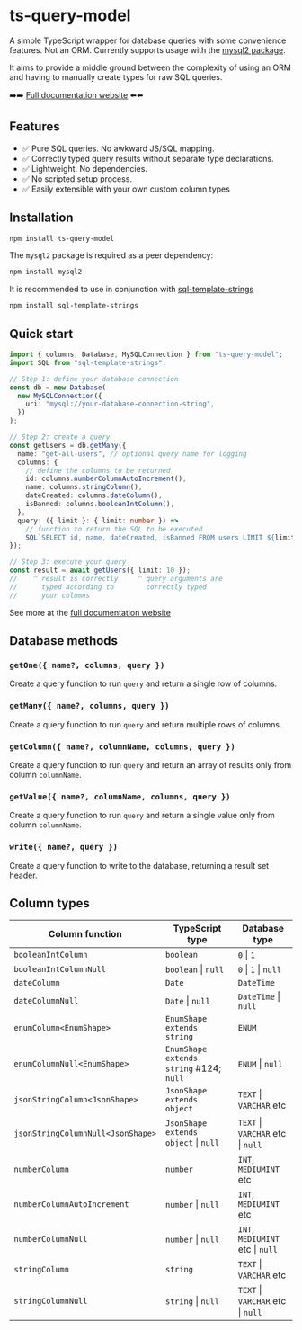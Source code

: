 # ts-query-model

A simple TypeScript wrapper for database queries with some convenience features.
Not an ORM. Currently supports usage with the [mysql2 package](https://www.npmjs.com/package/mysql2).

It aims to provide a middle ground between the complexity of using an ORM
and having to manually create types for raw SQL queries.

➡️➡️ [Full documentation website](https://ts-query-model.forys.uk/) ⬅️⬅️

## Features

- ✅ Pure SQL queries. No awkward JS/SQL mapping.
- ✅ Correctly typed query results without separate type declarations.
- ✅ Lightweight. No dependencies.
- ✅ No scripted setup process.
- ✅ Easily extensible with your own custom column types

## Installation

```bash
npm install ts-query-model
```

The `mysql2` package is required as a peer dependency:

```bash
npm install mysql2
```

It is recommended to use in conjunction with
[sql-template-strings](https://www.npmjs.com/package/sql-template-strings)

```bash
npm install sql-template-strings
```

## Quick start

```typescript
import { columns, Database, MySQLConnection } from "ts-query-model";
import SQL from "sql-template-strings";

// Step 1: define your database connection
const db = new Database(
  new MySQLConnection({
    uri: "mysql://your-database-connection-string",
  })
);

// Step 2: create a query
const getUsers = db.getMany({
  name: "get-all-users", // optional query name for logging
  columns: {
    // define the columns to be returned
    id: columns.numberColumnAutoIncrement(),
    name: columns.stringColumn(),
    dateCreated: columns.dateColumn(),
    isBanned: columns.booleanIntColumn(),
  },
  query: ({ limit }: { limit: number }) =>
    // function to return the SQL to be executed
    SQL`SELECT id, name, dateCreated, isBanned FROM users LIMIT ${limit}`,
});

// Step 3: execute your query
const result = await getUsers({ limit: 10 });
//    ^ result is correctly     ^ query arguments are
//      typed according to        correctly typed
//      your columns
```

See more at the [full documentation website](https://ts-query-model.forys.uk/)

## Database methods

### `getOne({ name?, columns, query })`

Create a query function to run `query` and return a single row of columns.

### `getMany({ name?, columns, query })`

Create a query function to run `query` and return multiple rows of columns.

### `getColumn({ name?, columnName, columns, query })`

Create a query function to run `query` and return an array of results
only from column `columnName`.

### `getValue({ name?, columnName, columns, query })`

Create a query function to run `query` and return a single value
only from column `columnName`.

### `write({ name?, query })`

Create a query function to write to the database, returning a result set header.

## Column types

| Column function                   | TypeScript type                          | Database type                             |
| --------------------------------- | ---------------------------------------- | ----------------------------------------- |
| `booleanIntColumn`                | `boolean`                                | `0` &#124; `1`                            |
| `booleanIntColumnNull`            | `boolean` &#124; `null`                  | `0` &#124; `1` &#124; `null`              |
| `dateColumn`                      | `Date`                                   | `DateTime`                                |
| `dateColumnNull`                  | `Date` &#124; `null`                     | `DateTime` &#124; `null`                  |
| `enumColumn<EnumShape>`           | `EnumShape extends string`               | `ENUM`                                    |
| `enumColumnNull<EnumShape>`       | `EnumShape extends string` #124; `null`  | `ENUM` &#124; `null`                      |
| `jsonStringColumn<JsonShape>`     | `JsonShape extends object`               | `TEXT` &#124; `VARCHAR` etc               |
| `jsonStringColumnNull<JsonShape>` | `JsonShape extends object` &#124; `null` | `TEXT` &#124; `VARCHAR` etc &#124; `null` |
| `numberColumn`                    | `number`                                 | `INT`, `MEDIUMINT` etc                    |
| `numberColumnAutoIncrement`       | `number` &#124; `null`                   | `INT`, `MEDIUMINT` etc                    |
| `numberColumnNull`                | `number` &#124; `null`                   | `INT`, `MEDIUMINT` etc &#124; `null`      |
| `stringColumn`                    | `string`                                 | `TEXT` &#124; `VARCHAR` etc               |
| `stringColumnNull`                | `string` &#124; `null`                   | `TEXT` &#124; `VARCHAR` etc &#124; `null` |
